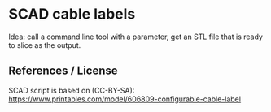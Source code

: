 # SCAD cable labels
Idea: call a command line tool with a parameter, get an STL file that is ready
to slice as the output.

## References / License
SCAD script is based on (CC-BY-SA): https://www.printables.com/model/606809-configurable-cable-label
